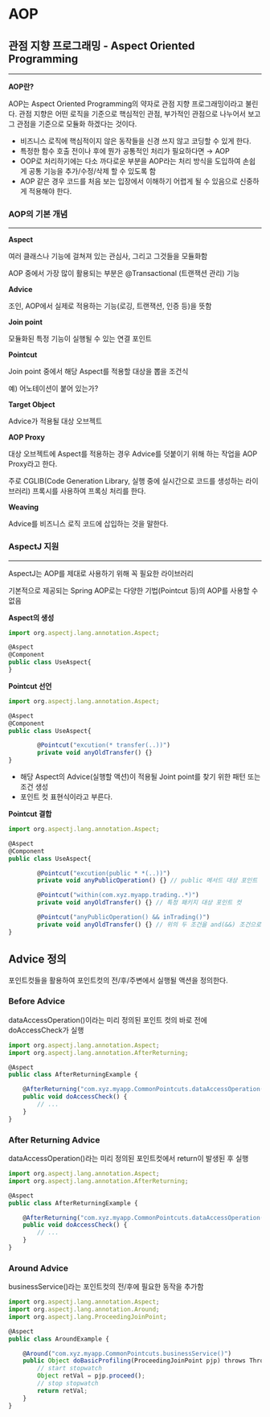 # AOP

## 관점 지향 프로그래밍 - Aspect Oriented Programming

---

**AOP란?**

AOP는 Aspect Oriented Programming의 약자로 관점 지향 프로그래밍이라고 불린다. 관점 지향은 어떤 로직을 기준으로 핵심적인 관점, 부가적인 관점으로 나누어서 보고 그 관점을 기준으로 모듈화 하겠다는 것이다.

- 비즈니스 로직에 핵심적이지 않은 동작들을 신경 쓰지 않고 코딩할 수 있게 한다.
- 특정한 함수 호출 전이나 후에 뭔가 공통적인 처리가 필요하다면 → AOP
- OOP로 처리하기에는 다소 까다로운 부분을 AOP라는 처리 방식을 도입하여 손쉽게 공통 기능을 추가/수정/삭제 할 수 있도록 함
- AOP 같은 경우 코드를 처음 보는 입장에서 이해하기 어렵게 될 수 있음으로 신중하게 적용해야 한다.

### AOP의 기본 개념

---

**Aspect**

여러 클래스나 기능에 걸쳐져 있는 관심사, 그리고 그것들을 모듈화함

AOP 중에서 가장 많이 활용되는 부분은 @Transactional (트랜잭션 관리) 기능

**Advice**

조인, AOP에서 실제로 적용하는 기능(로깅, 트랜잭션, 인증 등)을 뜻함

**Join point**

모듈화된 특정 기능이 실행될 수 있는 연결 포인트

**Pointcut**

Join point 중에서 해당 Aspect를 적용할 대상을 뽑을 조건식

예) 어노테이션이 붙어 있는가?

**Target Object**

Advice가 적용될 대상 오브젝트

**AOP Proxy**

대상 오브젝트에 Aspect를 적용하는 경우 Advice를 덧붙이기 위해 하는 작업을 AOP Proxy라고 한다.

주로 CGLIB(Code Generation Library, 실행 중에 실시간으로 코드를 생성하는 라이브러리) 프록시를 사용하여 프록싱 처리를 한다.

**Weaving**

Advice를 비즈니스 로직 코드에 삽입하는 것을 말한다.

### AspectJ 지원

---

AspectJ는 AOP를 제대로 사용하기 위해 꼭 필요한 라이브러리

기본적으로 제공되는 Spring AOP로는 다양한 기법(Pointcut 등)의 AOP를 사용할 수 없음

**Aspect의 생성**

```jsx
import org.aspectj.lang.annotation.Aspect;

@Aspect
@Component
public class UseAspect{
}
```

**Pointcut 선언**

```jsx
import org.aspectj.lang.annotation.Aspect;

@Aspect
@Component
public class UseAspect{

		@Pointcut("excution(* transfer(..))")
		private void anyOldTransfer() {}
}
```

- 해당 Aspect의 Advice(실행할 액션)이 적용될 Joint point를 찾기 위한 패턴 또는 조건 생성
- 포인트 컷 표현식이라고 부른다.

**Pointcut 결합**

```jsx
import org.aspectj.lang.annotation.Aspect;

@Aspect
@Component
public class UseAspect{

		@Pointcut("excution(public * *(..))")
		private void anyPublicOperation() {} // public 메서드 대상 포인트 컷

		@Pointcut("within(com.xyz.myapp.trading..*)")
		private void anyOldTransfer() {} // 특정 패키지 대상 포인트 컷

		@Pointcut("anyPublicOperation() && inTrading()")
		private void anyOldTransfer() {} // 위의 두 조건을 and(&&) 조건으로 결합한 포인트 컷
}
```

## Advice 정의

포인트컷들을 활용하여 포인트컷의 전/후/주변에서 실행될 액션을 정의한다.

### Before Advice

dataAccessOperation()이라는 미리 정의된 포인트 컷의 바로 전에 doAccessCheck가 실행

```jsx
import org.aspectj.lang.annotation.Aspect;
import org.aspectj.lang.annotation.AfterReturning;

@Aspect
public class AfterReturningExample {

	@AfterReturning("com.xyz.myapp.CommonPointcuts.dataAccessOperation()")
	public void doAccessCheck() {
		// ...
	}
}
```

### After Returning Advice

dataAccessOperation()라는 미리 정의된 포인트컷에서 return이 발생된 후 실행

```jsx
import org.aspectj.lang.annotation.Aspect;
import org.aspectj.lang.annotation.AfterReturning;

@Aspect
public class AfterReturningExample {

	@AfterReturning("com.xyz.myapp.CommonPointcuts.dataAccessOperation()")
	public void doAccessCheck() {
		// ...
	}
}
```

### Around Advice

businessService()라는 포인트컷의 전/후에 필요한 동작을 추가함

```jsx
import org.aspectj.lang.annotation.Aspect;
import org.aspectj.lang.annotation.Around;
import org.aspectj.lang.ProceedingJoinPoint;

@Aspect
public class AroundExample {

	@Around("com.xyz.myapp.CommonPointcuts.businessService()")
	public Object doBasicProfiling(ProceedingJoinPoint pjp) throws Throwable {
		// start stopwatch
		Object retVal = pjp.proceed();
		// stop stopwatch
		return retVal;
	}
}
```
